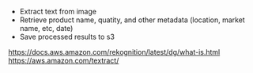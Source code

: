 - Extract text from image
- Retrieve product name, quatity, and other metadata (location, market name, etc, date)
- Save processed results to s3


https://docs.aws.amazon.com/rekognition/latest/dg/what-is.html
https://aws.amazon.com/textract/

